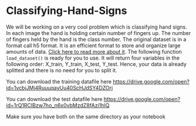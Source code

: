 # Classifying-Hand-Signs

We will be working on a very cool problem which is classifying hand signs. In each image the hand is holding certain number of fingers up. The number of fingers held by the hand is the class number. The original dataset is in a format call h5 format. It is an efficient format to store and organize large amounts of data. [Click here to read more about it](https://en.wikipedia.org/wiki/Hierarchical_Data_Format). The following function `load_dataset()` is ready for you to use. It will return four variables in the following order: X_train, Y_train, X_test, Y_test. Hence, your data is already splitted and there is no need for you to split it.

You can download the training datafile here https://drive.google.com/open?id=1vcbjJMj4RuuuqayUu40ScHJdSY4DZOrj

You can download the test datafile here https://drive.google.com/open?id=1rQ1RCIBzw7ho_n6x0vbMzdZ8fAzi1hIQ

Make sure you have both on the same directory as your notebook
